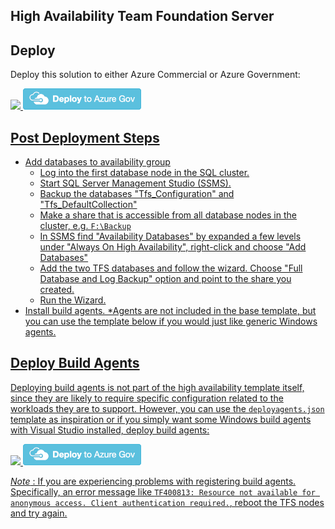High Availability Team Foundation Server
----------------------------------------


Deploy
------

Deploy this solution to either Azure Commercial or Azure Government:

<a href="https://transmogrify.azurewebsites.net/tfs-ha/azuredeploy.json" target="_blank">
    <img src="http://azuredeploy.net/deploybutton.png"/>
</a>

<a href="https://transmogrify.azurewebsites.net/tfs-ha/azuredeploy.json?environment=gov" target="_blank">
	<img src="https://raw.githubusercontent.com/Azure/azure-quickstart-templates/master/1-CONTRIBUTION-GUIDE/images/deploytoazuregov.png"
</a>

Post Deployment Steps
----------------------

* Add databases to availability group
    * Log into the first database node in the SQL cluster.
    * Start SQL Server Management Studio (SSMS). 
    * Backup the databases "Tfs_Configuration" and "Tfs_DefaultCollection"
    * Make a share that is accessible from all database nodes in the cluster, e.g. `F:\Backup`
    * In SSMS find "Availability Databases" by expanded a few levels under "Always On High Availability", right-click and choose "Add Databases"
    * Add the two TFS databases and follow the wizard. Choose "Full Database and Log Backup" option and point to the share you created. 
    * Run the Wizard. 
* Install build agents. 
    *Agents are not included in the base template, but you can use the template below if you would just like generic Windows agents.

Deploy Build Agents
-------------------

Deploying build agents is not part of the high availability template itself, since they are likely to require specific configuration related to the workloads they are to support. However, you can use the `deployagents.json` template as inspiration or if you simply want some Windows build agents with Visual Studio installed, deploy build agents:

<a href="https://transmogrify.azurewebsites.net/tfs-ha/deployagents.json" target="_blank">
    <img src="http://azuredeploy.net/deploybutton.png"/>
</a>

<a href="https://transmogrify.azurewebsites.net/tfs-ha/deployagents.json?environment=gov" target="_blank">
	<img src="https://raw.githubusercontent.com/Azure/azure-quickstart-templates/master/1-CONTRIBUTION-GUIDE/images/deploytoazuregov.png"
</a>

_Note_ : If you are experiencing problems with registering build agents. Specifically, an error message like `TF400813: Resource not available for anonymous access. Client authentication required.`, reboot the TFS nodes and try again. 